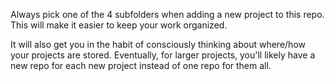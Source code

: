 Always pick one of the 4 subfolders when adding a new project to this repo. This will make it easier to keep your work organized.

It will also get you in the habit of consciously thinking about where/how your projects are stored. Eventually, for larger projects, you'll likely have a new repo for each new project instead of one repo for them all.
